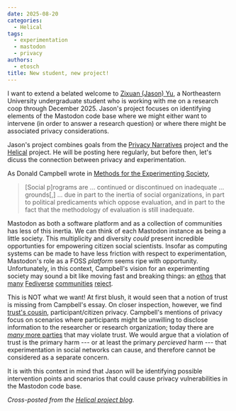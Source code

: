 ```yaml
---
date: 2025-08-20
categories:
  - Helical
tags:
  - experimentation
  - mastodon
  - privacy
authors:
  - etosch
title: New student, new project!
---
```


I want to extend a belated welcome to [Zixuan (Jason) Yu](http://www.linkedin.com/in/zixuanyu-jason), a Northeastern University undergraduate student who is working with me on a research coop through December 2025. Jason's project focuses on identifying elements of the Mastodon code base where we might either want to intervene (in order to answer a research question) or where there might be associated privacy considerations.


<!-- more -->

Jason's project combines goals from the [Privacy Narratives](https://explcause.github.io/projects.html#privacy-narratives) project and the [Helical](https://explcause.github.io/projects.html#helical) project. He will be posting here regularly, but before then, let's dicuss the connection between privacy and experimentation.

As Donald Campbell wrote in [Methods for the Experimenting Society](https://www.sfu.ca/~palys/Campbell-1991-MethodsForTheExperimentingSociety.pdf),

> [Social p]rograms are ... continued or discontinued on inadequate ... grounds[,] ... due in part to the inertia of social organizations, in part to  political predicaments which oppose evaluation, and in part to the fact that the methodology of evaluation is still inadequate.

Mastodon as both a software platform and as a collection of communities has less of this inertia. We can think of each Mastodon instance as being a little society. This multiplicity and diversity _could_ present incredible opportunties for empowering citizen social scientists. Insofar as computing systems can be made to have less friction with respect to experimentation, Mastodon's role as a FOSS _platform_ seems ripe with opportunity. Unfortunately, in this context, Campbell's vision for an experimenting society may sound a bit like moving fast and breaking things: an [ethos](https://hbr.org/2020/02/research-organizations-that-move-fast-really-do-break-things) that [many](https://www.eff.org/deeplinks/2022/11/fediverse-could-be-awesome-if-we-dont-screw-it) [Fediverse](https://mastodon.social/@pixelfed/113849098386232034) [communities](https://mastodon.social/@Daojoan/114407295594749533) [reject](https://about.flipboard.com/fediverse/cory-doctorow/). 

This is NOT what we want! At first blush, it would seen that a notion of trust is missing from Campbell's essay. On closer inspection, however, we find [trust's cousin](https://papers.ssrn.com/sol3/papers.cfm?abstract_id=2309632), participant/citizen privacy. Campbell's mentions of privacy focus on scenarios where participants might be unwilling to disclose information to the researcher or research organization; today there are [_many_ more parties](https://journals.sagepub.com/doi/pdf/10.1177/1461444816657096) that may violate trust. We would argue that a violation of trust is the primary harm --- or at least the primary _percieved_ harm --- that experimentation in social networks can cause, and therefore cannot be considered as a separate concern.

It is with this context in mind that Jason will be identifying possible intervention points and scenarios that could cause privacy vulnerabilities in the Mastodon code base.

_Cross-posted from the [Helical project blog](https://explcause.github.io)._

